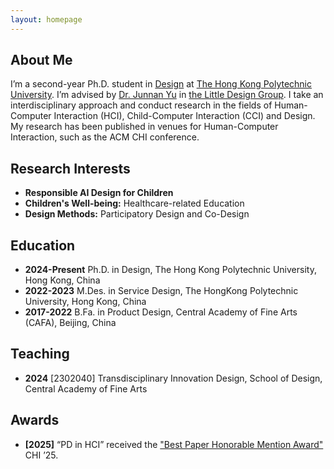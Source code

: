```yaml
---
layout: homepage
---
```


## About Me

I’m a second-year Ph.D. student in [Design](https://www.polyu.edu.hk/sd/) at [The Hong Kong Polytechnic University](https://www.polyu.edu.hk). I’m advised by [Dr. Junnan Yu](https://junnanyu.com/) in [the Little Design Group](https://www.littledesign.org/about-us). I take an interdisciplinary approach and conduct research in the fields of Human-Computer Interaction (HCI), Child-Computer Interaction (CCI) and Design. My research has been published in venues for Human-Computer Interaction, such as the ACM CHI conference.

## Research Interests

- **Responsible AI Design for Children**
- **Children's Well-being:** Healthcare-related Education
- **Design Methods:** Participatory Design and Co-Design

## Education
- **2024-Present**  Ph.D. in Design, The Hong Kong Polytechnic University, Hong Kong, China
- **2022-2023** M.Des. in Service Design, The HongKong Polytechnic University, Hong Kong, China
- **2017-2022** B.Fa. in Product Design, Central Academy of Fine Arts (CAFA), Beijing, China

## Teaching
- **2024** [2302040] Transdisciplinary Innovation Design, School of Design, Central Academy of Fine Arts

## Awards
- **[2025]** “PD in HCI” received the ["Best Paper Honorable Mention Award"](https://programs.sigchi.org/chi/2025/program/content/189475) CHI ’25. 


<!--
## Publications (Selected)

### 2024

- **Paper Title**
  <br>
  Author 1, **Your Name**, Author 3
  <br>
  Conference or Journal Name, 2024
  <br>
  [[PDF](https://arxiv.org/pdf/xxxx.xxxxx.pdf)] [[Code](https://github.com/xxxx/xxxx)]

### 2023

- **Another Paper Title**
  <br>
  **Your Name**, Author 2
  <br>
  Conference or Journal Name, 2023
  <br>
  [[PDF](https://arxiv.org/pdf/xxxx.xxxxx.pdf)]

## Services

- Conference Reviewer: CVPR 2024, ICCV 2023
- Journal Reviewer: IEEE TPAMI, IJCV
-->
